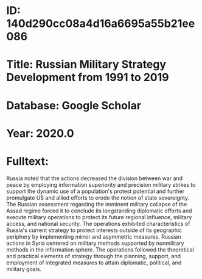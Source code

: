 # ID: 140d290cc08a4d16a6695a55b21ee086
# Title: Russian Military Strategy Development from 1991 to 2019
# Database: Google Scholar
# Year: 2020.0
# Fulltext:
Russia noted that the actions decreased the division between war and peace by employing information superiority and precision military strikes to support the dynamic use of a population's protest potential and further promulgate US and allied efforts to erode the notion of state sovereignty.
The Russian assessment regarding the imminent military collapse of the Assad regime forced it to conclude its longstanding diplomatic efforts and execute military operations to protect its future regional influence, military access, and national security.
The operations exhibited characteristics of Russia's current strategy to protect interests outside of its geographic periphery by implementing mirror and asymmetric measures.
Russian actions in Syria centered on military methods supported by nonmilitary methods in the information sphere.
The operations followed the theoretical and practical elements of strategy through the planning, support, and employment of integrated measures to attain diplomatic, political, and military goals.